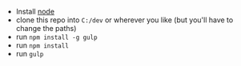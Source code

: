  - Install [node](https://nodejs.org)
 - clone this repo into `C:/dev` or wherever you like (but you'll have to change the paths)
 - run `npm install -g gulp`
 - run `npm install`
 - run `gulp` 